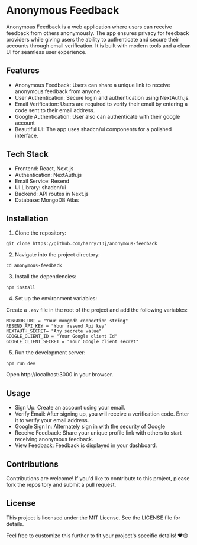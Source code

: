 # Anonymous Feedback

Anonymous Feedback is a web application where users can receive feedback from others anonymously. The app ensures privacy for feedback providers while giving users the ability to authenticate and secure their accounts through email verification. It is built with modern tools and a clean UI for seamless user experience.

## Features

- Anonymous Feedback: Users can share a unique link to receive anonymous feedback from anyone.
- User Authentication: Secure login and authentication using NextAuth.js.
- Email Verification: Users are required to verify their email by entering a code sent to their email address.
- Google Authentication: User also can authenticate with their google account
- Beautiful UI: The app uses shadcn/ui components for a polished interface.

## Tech Stack

- Frontend: React, Next.js
- Authentication: NextAuth.js
- Email Service: Resend
- UI Library: shadcn/ui
- Backend: API routes in Next.js
- Database: MongoDB Atlas

## Installation

1.  Clone the repository:

```
git clone https://github.com/harry713j/anonymous-feedback
```

2. Navigate into the project directory:

```
cd anonymous-feedback
```

3. Install the dependencies:

```
npm install
```

4. Set up the environment variables:

Create a `.env` file in the root of the project and add the following variables:

```
MONGODB_URI = "Your mongodb connection string"
RESEND_API_KEY = "Your resend Api key"
NEXTAUTH_SECRET= "Any secrete value"
GOOGLE_CLIENT_ID = "Your Google client Id"
GOOGLE_CLIENT_SECRET = "Your Google client secret"
```

5. Run the development server:

```
npm run dev
```

Open http://localhost:3000 in your browser.

## Usage

- Sign Up: Create an account using your email.
- Verify Email: After signing up, you will receive a verification code. Enter it to verify your email address.
- Google Sign In: Alternately sign in with the security of Google
- Receive Feedback: Share your unique profile link with others to start receiving anonymous feedback.
- View Feedback: Feedback is displayed in your dashboard.

## Contributions

Contributions are welcome! If you'd like to contribute to this project, please fork the repository and submit a pull request.

## License

This project is licensed under the MIT License. See the LICENSE file for details.

Feel free to customize this further to fit your project's specific details! ❤️😊
